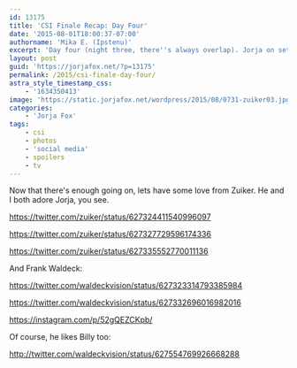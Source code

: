 ```yaml
---
id: 13175
title: 'CSI Finale Recap: Day Four'
date: '2015-08-01T18:00:37-07:00'
authorname: 'Mika E. (Ipstenu)'
excerpt: 'Day four (night three, there''s always overlap). Jorja on set a lot.'
layout: post
guid: 'https://jorjafox.net/?p=13175'
permalink: /2015/csi-finale-day-four/
astra_style_timestamp_css:
    - '1634350413'
image: 'https://static.jorjafox.net/wordpress/2015/08/0731-zuiker03.jpg'
categories:
    - 'Jorja Fox'
tags:
    - csi
    - photos
    - 'social media'
    - spoilers
    - tv
---
```


Now that there's enough going on, lets have some love from Zuiker. He and I both adore Jorja, you see.

https://twitter.com/zuiker/status/627324411540996097

https://twitter.com/zuiker/status/627327729596174336

https://twitter.com/zuiker/status/627335552770011136

And Frank Waldeck:

https://twitter.com/waldeckvision/status/627323314793385984

https://twitter.com/waldeckvision/status/627332696016982016

https://instagram.com/p/52gQEZCKpb/

Of course, he likes Billy too:

http://twitter.com/waldeckvision/status/627554769926668288

